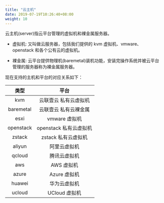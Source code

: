 ```yaml
---
title: "云主机"
date: 2019-07-19T10:26:40+08:00
weight: 10
---
```


云主机(server)指云平台管理的虚拟机和裸金属服务器。

- 虚拟机: 又叫做云服务器，包括我们提供的 kvm 虚拟机、vmware、openstack 和各个公有云的虚拟机。

- 裸金属: 云平台提供物理机(baremetal)装机功能，安装完操作系统并被云平台管理的服务器称为裸金属服务器。

现在支持的主机和平台的对应关系如下：


|    类型   |          平台          |
|:---------:|:----------------------:|
|    kvm    |  云联壹云 私有云虚拟机 |
| baremetal |  云联壹云 私有云裸金属 |
|    esxi   |      vmware 虚拟机     |
| openstack | openstack 私有云虚拟机 |
|   zstack  |   zstack 私有云虚拟机  |
|   aliyun  |      阿里云虚拟机      |
|   qcloud  |      腾讯云虚拟机      |
|    aws    |       AWS 虚拟机       |
|   azure   |      Azure 虚拟机      |
|   huawei  |      华为云虚拟机      |
|   ucloud  |      UCloud 虚拟机     |
